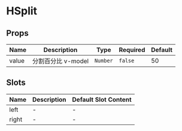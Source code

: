 # HSplit

## Props

<!-- @vuese:HSplit:props:start -->
|Name|Description|Type|Required|Default|
|---|---|---|---|---|
|value|分割百分比 v-model|`Number`|`false`|50|

<!-- @vuese:HSplit:props:end -->


## Slots

<!-- @vuese:HSplit:slots:start -->
|Name|Description|Default Slot Content|
|---|---|---|
|left|-|-|
|right|-|-|

<!-- @vuese:HSplit:slots:end -->


